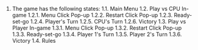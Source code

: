 1. The game has the following states:
    1.1. Main Menu
    1.2. Play vs CPU In-game
        1.2.1. Menu Click Pop-up
        1.2.2. Restart Click Pop-up
        1.2.3. Ready-set-go
        1.2.4. Player's Turn
        1.2.5. CPU's Turn
        1.2.6. Victory
    1.3. Play vs Player In-game
        1.3.1. Menu Click Pop-up
        1.3.2. Restart Click Pop-up
        1.3.3. Ready-set-go
        1.3.4. Player 1's Turn
        1.3.5. Player 2's Turn
        1.3.6. Victory
    1.4. Rules